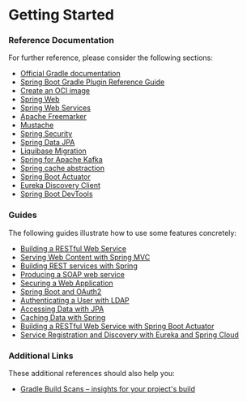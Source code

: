 # Getting Started

### Reference Documentation
For further reference, please consider the following sections:

* [Official Gradle documentation](https://docs.gradle.org)
* [Spring Boot Gradle Plugin Reference Guide](https://docs.spring.io/spring-boot/docs/2.4.12/gradle-plugin/reference/html/)
* [Create an OCI image](https://docs.spring.io/spring-boot/docs/2.4.12/gradle-plugin/reference/html/#build-image)
* [Spring Web](https://docs.spring.io/spring-boot/docs/2.5.6/reference/htmlsingle/#boot-features-developing-web-applications)
* [Spring Web Services](https://docs.spring.io/spring-boot/docs/2.5.6/reference/htmlsingle/#boot-features-webservices)
* [Apache Freemarker](https://docs.spring.io/spring-boot/docs/2.5.6/reference/htmlsingle/#boot-features-spring-mvc-template-engines)
* [Mustache](https://docs.spring.io/spring-boot/docs/2.5.6/reference/htmlsingle/#boot-features-spring-mvc-template-engines)
* [Spring Security](https://docs.spring.io/spring-boot/docs/2.5.6/reference/htmlsingle/#boot-features-security)
* [Spring Data JPA](https://docs.spring.io/spring-boot/docs/2.5.6/reference/htmlsingle/#boot-features-jpa-and-spring-data)
* [Liquibase Migration](https://docs.spring.io/spring-boot/docs/2.5.6/reference/htmlsingle/#howto-execute-liquibase-database-migrations-on-startup)
* [Spring for Apache Kafka](https://docs.spring.io/spring-boot/docs/2.5.6/reference/htmlsingle/#boot-features-kafka)
* [Spring cache abstraction](https://docs.spring.io/spring-boot/docs/2.5.6/reference/htmlsingle/#boot-features-caching)
* [Spring Boot Actuator](https://docs.spring.io/spring-boot/docs/2.5.6/reference/htmlsingle/#production-ready)
* [Eureka Discovery Client](https://docs.spring.io/spring-cloud-netflix/docs/current/reference/html/#service-discovery-eureka-clients)
* [Spring Boot DevTools](https://docs.spring.io/spring-boot/docs/2.5.6/reference/htmlsingle/#using-boot-devtools)

### Guides
The following guides illustrate how to use some features concretely:

* [Building a RESTful Web Service](https://spring.io/guides/gs/rest-service/)
* [Serving Web Content with Spring MVC](https://spring.io/guides/gs/serving-web-content/)
* [Building REST services with Spring](https://spring.io/guides/tutorials/bookmarks/)
* [Producing a SOAP web service](https://spring.io/guides/gs/producing-web-service/)
* [Securing a Web Application](https://spring.io/guides/gs/securing-web/)
* [Spring Boot and OAuth2](https://spring.io/guides/tutorials/spring-boot-oauth2/)
* [Authenticating a User with LDAP](https://spring.io/guides/gs/authenticating-ldap/)
* [Accessing Data with JPA](https://spring.io/guides/gs/accessing-data-jpa/)
* [Caching Data with Spring](https://spring.io/guides/gs/caching/)
* [Building a RESTful Web Service with Spring Boot Actuator](https://spring.io/guides/gs/actuator-service/)
* [Service Registration and Discovery with Eureka and Spring Cloud](https://spring.io/guides/gs/service-registration-and-discovery/)

### Additional Links
These additional references should also help you:

* [Gradle Build Scans – insights for your project's build](https://scans.gradle.com#gradle)

